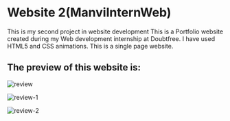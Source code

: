 # Website 2(ManviInternWeb)

This is my second project in website development
This is a Portfolio website created during my Web development internship at Doubtfree.
I have used HTML5 and CSS animations.
This is a single page website. 

## The preview of this website is:

![review](https://user-images.githubusercontent.com/102468013/210225221-6d248ff1-1391-44f5-ab1e-0ce9de891c32.PNG)


![review-1](https://user-images.githubusercontent.com/102468013/210225298-c47d7c41-cc48-4f57-84b1-b225f6120920.PNG)


![review-2](https://user-images.githubusercontent.com/102468013/210225339-6a9dbf81-5b22-4179-aef7-2759bf445506.PNG)
